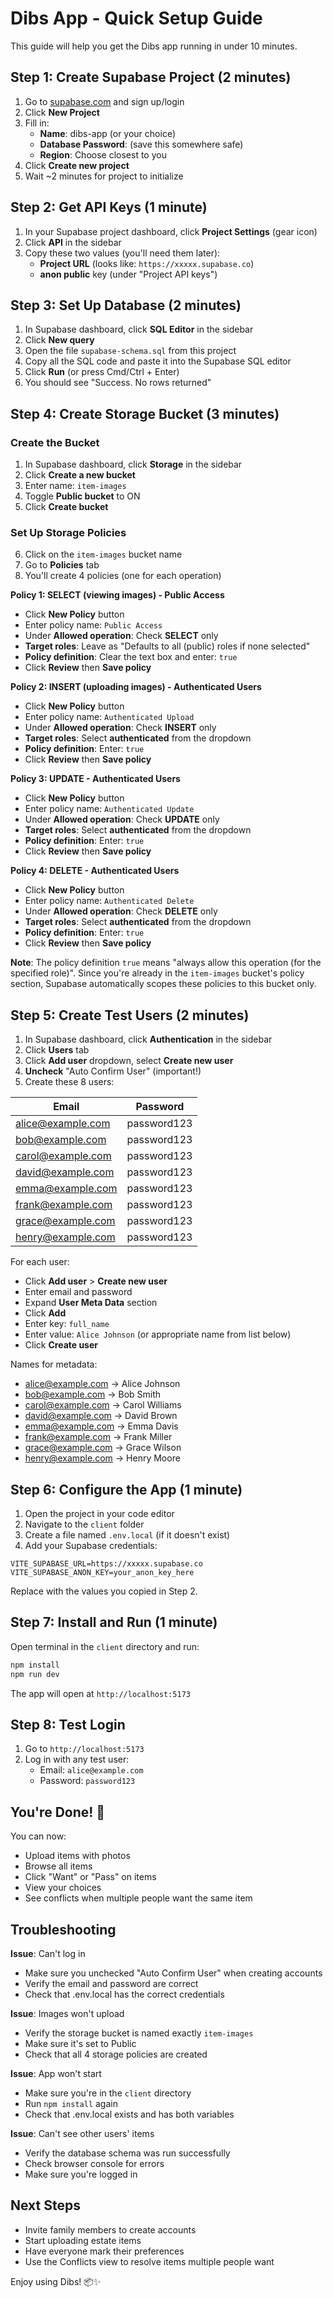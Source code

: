 # Dibs App - Quick Setup Guide

This guide will help you get the Dibs app running in under 10 minutes.

## Step 1: Create Supabase Project (2 minutes)

1. Go to [supabase.com](https://supabase.com) and sign up/login
2. Click **New Project**
3. Fill in:
   - **Name**: dibs-app (or your choice)
   - **Database Password**: (save this somewhere safe)
   - **Region**: Choose closest to you
4. Click **Create new project**
5. Wait ~2 minutes for project to initialize

## Step 2: Get API Keys (1 minute)

1. In your Supabase project dashboard, click **Project Settings** (gear icon)
2. Click **API** in the sidebar
3. Copy these two values (you'll need them later):
   - **Project URL** (looks like: `https://xxxxx.supabase.co`)
   - **anon public** key (under "Project API keys")

## Step 3: Set Up Database (2 minutes)

1. In Supabase dashboard, click **SQL Editor** in the sidebar
2. Click **New query**
3. Open the file `supabase-schema.sql` from this project
4. Copy all the SQL code and paste it into the Supabase SQL editor
5. Click **Run** (or press Cmd/Ctrl + Enter)
6. You should see "Success. No rows returned"

## Step 4: Create Storage Bucket (3 minutes)

### Create the Bucket

1. In Supabase dashboard, click **Storage** in the sidebar
2. Click **Create a new bucket**
3. Enter name: `item-images`
4. Toggle **Public bucket** to ON
5. Click **Create bucket**

### Set Up Storage Policies

6. Click on the `item-images` bucket name
7. Go to **Policies** tab
8. You'll create 4 policies (one for each operation)

**Policy 1: SELECT (viewing images) - Public Access**
- Click **New Policy** button
- Enter policy name: `Public Access`
- Under **Allowed operation**: Check **SELECT** only
- **Target roles**: Leave as "Defaults to all (public) roles if none selected"
- **Policy definition**: Clear the text box and enter: `true`
- Click **Review** then **Save policy**

**Policy 2: INSERT (uploading images) - Authenticated Users**
- Click **New Policy** button
- Enter policy name: `Authenticated Upload`
- Under **Allowed operation**: Check **INSERT** only
- **Target roles**: Select **authenticated** from the dropdown
- **Policy definition**: Enter: `true`
- Click **Review** then **Save policy**

**Policy 3: UPDATE - Authenticated Users**
- Click **New Policy** button
- Enter policy name: `Authenticated Update`
- Under **Allowed operation**: Check **UPDATE** only
- **Target roles**: Select **authenticated** from the dropdown
- **Policy definition**: Enter: `true`
- Click **Review** then **Save policy**

**Policy 4: DELETE - Authenticated Users**
- Click **New Policy** button
- Enter policy name: `Authenticated Delete`
- Under **Allowed operation**: Check **DELETE** only
- **Target roles**: Select **authenticated** from the dropdown
- **Policy definition**: Enter: `true`
- Click **Review** then **Save policy**

**Note**: The policy definition `true` means "always allow this operation (for the specified role)". Since you're already in the `item-images` bucket's policy section, Supabase automatically scopes these policies to this bucket only.

## Step 5: Create Test Users (2 minutes)

1. In Supabase dashboard, click **Authentication** in the sidebar
2. Click **Users** tab
3. Click **Add user** dropdown, select **Create new user**
4. **Uncheck** "Auto Confirm User" (important!)
5. Create these 8 users:

| Email | Password |
|-------|----------|
| alice@example.com | password123 |
| bob@example.com | password123 |
| carol@example.com | password123 |
| david@example.com | password123 |
| emma@example.com | password123 |
| frank@example.com | password123 |
| grace@example.com | password123 |
| henry@example.com | password123 |

For each user:
- Click **Add user** > **Create new user**
- Enter email and password
- Expand **User Meta Data** section
- Click **Add**
- Enter key: `full_name`
- Enter value: `Alice Johnson` (or appropriate name from list below)
- Click **Create user**

Names for metadata:
- alice@example.com → Alice Johnson
- bob@example.com → Bob Smith
- carol@example.com → Carol Williams
- david@example.com → David Brown
- emma@example.com → Emma Davis
- frank@example.com → Frank Miller
- grace@example.com → Grace Wilson
- henry@example.com → Henry Moore

## Step 6: Configure the App (1 minute)

1. Open the project in your code editor
2. Navigate to the `client` folder
3. Create a file named `.env.local` (if it doesn't exist)
4. Add your Supabase credentials:

```
VITE_SUPABASE_URL=https://xxxxx.supabase.co
VITE_SUPABASE_ANON_KEY=your_anon_key_here
```

Replace with the values you copied in Step 2.

## Step 7: Install and Run (1 minute)

Open terminal in the `client` directory and run:

```bash
npm install
npm run dev
```

The app will open at `http://localhost:5173`

## Step 8: Test Login

1. Go to `http://localhost:5173`
2. Log in with any test user:
   - Email: `alice@example.com`
   - Password: `password123`

## You're Done! 🎉

You can now:
- Upload items with photos
- Browse all items
- Click "Want" or "Pass" on items
- View your choices
- See conflicts when multiple people want the same item

## Troubleshooting

**Issue**: Can't log in
- Make sure you unchecked "Auto Confirm User" when creating accounts
- Verify the email and password are correct
- Check that .env.local has the correct credentials

**Issue**: Images won't upload
- Verify the storage bucket is named exactly `item-images`
- Make sure it's set to Public
- Check that all 4 storage policies are created

**Issue**: App won't start
- Make sure you're in the `client` directory
- Run `npm install` again
- Check that .env.local exists and has both variables

**Issue**: Can't see other users' items
- Verify the database schema was run successfully
- Check browser console for errors
- Make sure you're logged in

## Next Steps

- Invite family members to create accounts
- Start uploading estate items
- Have everyone mark their preferences
- Use the Conflicts view to resolve items multiple people want

Enjoy using Dibs! 📦✨

